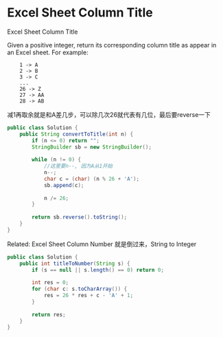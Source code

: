 # Excel Sheet Column Title

Excel Sheet Column Title

Given a positive integer, return its corresponding column title as appear in an Excel sheet.
For example:
```
    1 -> A
    2 -> B
    3 -> C
    ...
    26 -> Z
    27 -> AA
    28 -> AB
```

减1再取余就是和A差几步，可以除几次26就代表有几位，最后要reverse一下
```java
public class Solution {
    public String convertToTitle(int n) {
        if (n <= 0) return "";
        StringBuilder sb = new StringBuilder();
        
        while (n != 0) {
            //这里要n--, 因为A从1开始
            n--;
            char c = (char) (n % 26 + 'A');
            sb.append(c);
            
            n /= 26;
        }
        
        return sb.reverse().toString();
    }
}
```

Related:
Excel Sheet Column Number
就是倒过来，String to Integer

```java
public class Solution {
    public int titleToNumber(String s) {
        if (s == null || s.length() == 0) return 0;
        
        int res = 0;
        for (char c: s.toCharArray()) {
            res = 26 * res + c - 'A' + 1;
        }
        
        return res;
    }
}
```